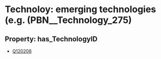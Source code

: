 # Technoloy: __emerging technologies (e.g.__ (PBN__Technology_275)

## Property: has_TechnologyID

* [Q120208](Q120208)

